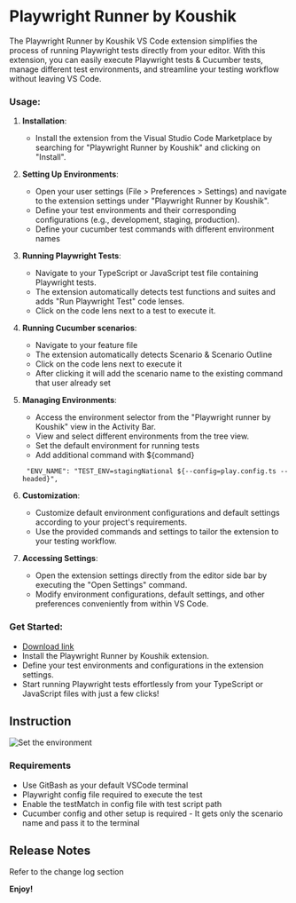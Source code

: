 # Playwright Runner by Koushik
The Playwright Runner by Koushik VS Code extension simplifies the process of running Playwright tests directly from your editor. With this extension, you can easily execute Playwright tests & Cucumber tests, manage different test environments, and streamline your testing workflow without leaving VS Code.

### Usage:
1. **Installation**:
   - Install the extension from the Visual Studio Code Marketplace by searching for "Playwright Runner by Koushik" and clicking on "Install".

2. **Setting Up Environments**:
   - Open your user settings (File > Preferences > Settings) and navigate to the extension settings under "Playwright Runner by Koushik".
   - Define your test environments and their corresponding configurations (e.g., development, staging, production).
   -  Define your cucumber test commands with different environment names

3. **Running Playwright Tests**:
   - Navigate to your TypeScript or JavaScript test file containing Playwright tests.
   - The extension automatically detects test functions and suites and adds "Run Playwright Test" code lenses.
   - Click on the code lens next to a test to execute it.

4. **Running Cucumber scenarios**:
   - Navigate to your feature file
   - The extension automatically detects Scenario & Scenario Outline
   - Click on the code lens next to execute it
   - After clicking it will add the scenario name to the existing command that user already set   

5. **Managing Environments**:
   - Access the environment selector from the "Playwright runner by Koushik" view in the Activity Bar.
   - View and select different environments from the tree view.
   - Set the default environment for running tests
   - Add additional command with ${command}
   ```
    "ENV_NAME": "TEST_ENV=stagingNational ${--config=play.config.ts --headed}",
   ```

6. **Customization**:
   - Customize default environment configurations and default settings according to your project's requirements.
   - Use the provided commands and settings to tailor the extension to your testing workflow.

7. **Accessing Settings**:
   - Open the extension settings directly from the editor side bar by executing the "Open Settings" command.
   - Modify environment configurations, default settings, and other preferences conveniently from within VS Code.

### Get Started:
- [Download link](https://marketplace.visualstudio.com/items?itemName=ortoni.ortoni)
- Install the Playwright Runner by Koushik extension.
- Define your test environments and configurations in the extension settings.
- Start running Playwright tests effortlessly from your TypeScript or JavaScript files with just a few clicks!

## Instruction
![Set the environment](https://github.com/ortoniKC/playwright-runner-vscode-extension/assets/58769833/b4f8d86a-42b4-44b6-bb2c-ffee03d27a0a)

### Requirements
* Use GitBash as your default VSCode terminal
* Playwright config file required to execute the test
* Enable the testMatch in config file with test script path
* Cucumber config and other setup is required - It gets only the scenario name and pass it to the terminal

## Release Notes
Refer to the change log section

**Enjoy!**
